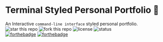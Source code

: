 # Terminal Styled Personal Portfolio :school_satchel:
An Interactive `command-line interface` styled personal portfolio.
<br>
![star this repo](https://img.shields.io/github/stars/raghav4/CLI.svg)
![fork this repo](https://img.shields.io/github/forks/raghav4/CLI.svg)
![license](https://img.shields.io/github/license/raghav4/cli.svg?style=flat-square)
![status](https://img.shields.io/badge/status-under%20development-blue.svg)
<br>
[![forthebadge](https://forthebadge.com/images/badges/uses-css.svg)](https://forthebadge.com) [![forthebadge](https://forthebadge.com/images/badges/made-with-javascript.svg)](https://forthebadge.com)
